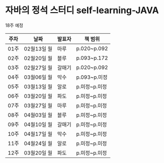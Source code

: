 # 자바의 정석 스터디 self-learning-JAVA
 
18주 예정 
 
|주차|날짜|발표자|책 범위|
|--|--|--|--|
|01주|02월13일 월|마루|p.020~p.092|
|02주|02월20일 월|블루|p.093~p.172|
|03주|02월27일 월|갈매기|p.020~p.092|
|04주|03월06일 월|막수|p.093~p.미정|
|05주|03월13일 월|알로|p.미정~p.미정|
|06주|03월20일 월|파도|p.미정~p.미정|
|07주|03월27일 월|마루|p.미정~p.미정|
|08주|04월03일 월|블루|p.미정~p.미정|
|09주|04월10일 월|갈매기|p.미정~p.미정|
|10주|04월17일 월|막수|p.미정~p.미정|
|11주|04월24일 월|알로|p.미정~p.미정|
|12주|03월20일 월|파도|p.미정~p.미정|
